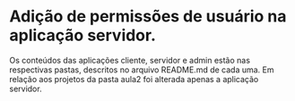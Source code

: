 # Adição de permissões de usuário na aplicação servidor.

Os conteúdos das aplicações cliente, servidor e admin estão nas respectivas pastas, descritos no arquivo README.md de cada uma.
Em relação aos projetos da pasta aula2 foi alterada apenas a aplicação servidor.